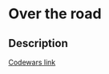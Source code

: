 # Over the road
## Description
[Codewars link](https://www.codewars.com/kata/5f0ed36164f2bc00283aed07)